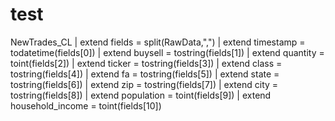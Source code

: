 # test

NewTrades_CL 
| extend fields = split(RawData,",")
| extend timestamp = todatetime(fields[0])
| extend buysell = tostring(fields[1])
| extend quantity = toint(fields[2])
| extend ticker = tostring(fields[3])
| extend class = tostring(fields[4])
| extend fa = tostring(fields[5])
| extend state = tostring(fields[6])
| extend zip = tostring(fields[7])
| extend city = tostring(fields[8])
| extend population = toint(fields[9])
| extend household_income = toint(fields[10])
